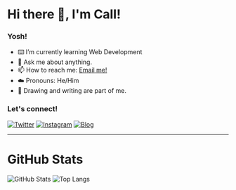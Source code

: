 # Hi there :wave:, I'm Call!

### Yosh!
- :keyboard: I’m currently learning Web Development
- :speech_balloon: Ask me about anything.
- :mailbox: How to reach me: [Email me!](mailto:frzlhmd@gmail.com)
- :cloud: Pronouns: He/Him
- :game_die: Drawing and writing are part of me.

### Let's connect!
[![Twitter](https://img.shields.io/badge/Twitter-%234CAF50.svg?style=for-the-badge&logo=twitter&logoColor=white)](https://twitter.com/yours)
[![Instagram](https://img.shields.io/badge/Instagram-%234CAF50.svg?style=for-the-badge&logo=instagram&logoColor=white)](https://www.instagram.com/frzlhmd/)
[![Blog](https://img.shields.io/badge/Blog-%234CAF50.svg?style=for-the-badge&logo=blogger&logoColor=white)](https://yours.com/)

---

# GitHub Stats
![GitHub Stats](https://github-readme-stats.vercel.app/api?username=Call132&show_icons=true&theme=transparent)
![Top Langs](https://github-readme-stats.vercel.app/api/top-langs/?username=Call132&layout=compact)
